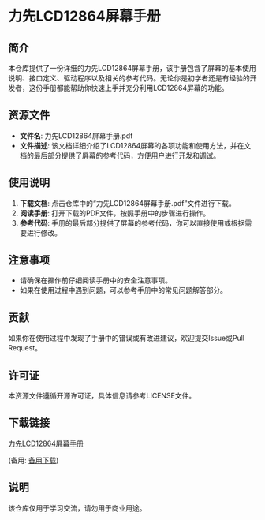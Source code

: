 # 力先LCD12864屏幕手册

## 简介
本仓库提供了一份详细的力先LCD12864屏幕手册，该手册包含了屏幕的基本使用说明、接口定义、驱动程序以及相关的参考代码。无论你是初学者还是有经验的开发者，这份手册都能帮助你快速上手并充分利用LCD12864屏幕的功能。

## 资源文件
- **文件名**: 力先LCD12864屏幕手册.pdf
- **文件描述**: 该文档详细介绍了LCD12864屏幕的各项功能和使用方法，并在文档的最后部分提供了屏幕的参考代码，方便用户进行开发和调试。

## 使用说明
1. **下载文档**: 点击仓库中的“力先LCD12864屏幕手册.pdf”文件进行下载。
2. **阅读手册**: 打开下载的PDF文件，按照手册中的步骤进行操作。
3. **参考代码**: 手册的最后部分提供了屏幕的参考代码，你可以直接使用或根据需要进行修改。

## 注意事项
- 请确保在操作前仔细阅读手册中的安全注意事项。
- 如果在使用过程中遇到问题，可以参考手册中的常见问题解答部分。

## 贡献
如果你在使用过程中发现了手册中的错误或有改进建议，欢迎提交Issue或Pull Request。

## 许可证
本资源文件遵循开源许可证，具体信息请参考LICENSE文件。

## 下载链接
[力先LCD12864屏幕手册](https://pan.quark.cn/s/617440b8a2ff) 

(备用: [备用下载](https://pan.baidu.com/s/1ywNEYulTH5ZMhqTl7gSosA?pwd=1234))

## 说明

该仓库仅用于学习交流，请勿用于商业用途。
